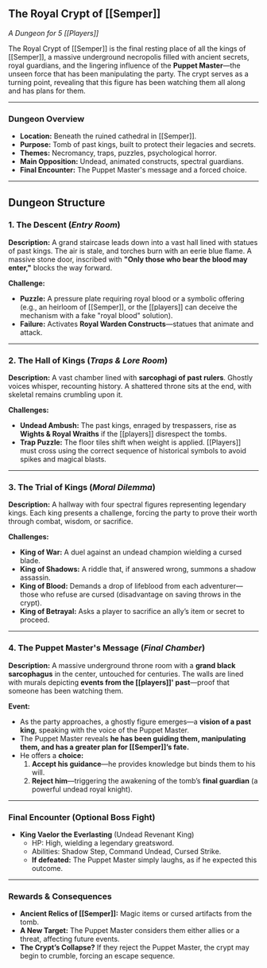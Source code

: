 ## **The Royal Crypt of [[Semper]]**

_A Dungeon for 5 [[Players]]_

The Royal Crypt of [[Semper]] is the final resting place of all the kings of [[Semper]], a massive underground necropolis filled with ancient secrets, royal guardians, and the lingering influence of the **Puppet Master**—the unseen force that has been manipulating the party. The crypt serves as a turning point, revealing that this figure has been watching them all along and has plans for them.

---

### **Dungeon Overview**

- **Location:** Beneath the ruined cathedral in [[Semper]].
- **Purpose:** Tomb of past kings, built to protect their legacies and secrets.
- **Themes:** Necromancy, traps, puzzles, psychological horror.
- **Main Opposition:** Undead, animated constructs, spectral guardians.
- **Final Encounter:** The Puppet Master's message and a forced choice.

---

## **Dungeon Structure**

### **1. The Descent** (_Entry Room_)

**Description:** A grand staircase leads down into a vast hall lined with statues of past kings. The air is stale, and torches burn with an eerie blue flame. A massive stone door, inscribed with **"Only those who bear the blood may enter,"** blocks the way forward.

**Challenge:**

- **Puzzle:** A pressure plate requiring royal blood or a symbolic offering (e.g., an heirloom of [[Semper]], or the [[players]] can deceive the mechanism with a fake "royal blood" solution).
- **Failure:** Activates **Royal Warden Constructs**—statues that animate and attack.

---

### **2. The Hall of Kings** (_Traps & Lore Room_)

**Description:** A vast chamber lined with **sarcophagi of past rulers**. Ghostly voices whisper, recounting history. A shattered throne sits at the end, with skeletal remains crumbling upon it.

**Challenges:**

- **Undead Ambush:** The past kings, enraged by trespassers, rise as **Wights & Royal Wraiths** if the [[players]] disrespect the tombs.
- **Trap Puzzle:** The floor tiles shift when weight is applied. [[Players]] must cross using the correct sequence of historical symbols to avoid spikes and magical blasts.

---

### **3. The Trial of Kings** (_Moral Dilemma_)

**Description:** A hallway with four spectral figures representing legendary kings. Each king presents a challenge, forcing the party to prove their worth through combat, wisdom, or sacrifice.

**Challenges:**

- **King of War:** A duel against an undead champion wielding a cursed blade.
- **King of Shadows:** A riddle that, if answered wrong, summons a shadow assassin.
- **King of Blood:** Demands a drop of lifeblood from each adventurer—those who refuse are cursed (disadvantage on saving throws in the crypt).
- **King of Betrayal:** Asks a player to sacrifice an ally’s item or secret to proceed.

---

### **4. The Puppet Master's Message** (_Final Chamber_)

**Description:** A massive underground throne room with a **grand black sarcophagus** in the center, untouched for centuries. The walls are lined with murals depicting **events from the [[players]]' past**—proof that someone has been watching them.

**Event:**

- As the party approaches, a ghostly figure emerges—a **vision of a past king**, speaking with the voice of the Puppet Master.
- The Puppet Master reveals **he has been guiding them, manipulating them, and has a greater plan for [[Semper]]’s fate.**
- He offers a **choice:**
    1. **Accept his guidance**—he provides knowledge but binds them to his will.
    2. **Reject him**—triggering the awakening of the tomb’s **final guardian** (a powerful undead royal knight).

---

### **Final Encounter (Optional Boss Fight)**

- **King Vaelor the Everlasting** (Undead Revenant King)
    - HP: High, wielding a legendary greatsword.
    - Abilities: Shadow Step, Command Undead, Cursed Strike.
    - **If defeated:** The Puppet Master simply laughs, as if he expected this outcome.

---

### **Rewards & Consequences**

- **Ancient Relics of [[Semper]]:** Magic items or cursed artifacts from the tomb.
- **A New Target:** The Puppet Master considers them either allies or a threat, affecting future events.
- **The Crypt’s Collapse?** If they reject the Puppet Master, the crypt may begin to crumble, forcing an escape sequence.